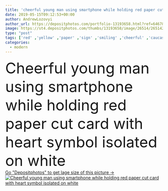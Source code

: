 ```yaml
---
title: 'cheerful young man using smartphone while holding red paper cut card with heart symbol isolated on white'
date: 2019-05-15T09:12:53+00:00
author: AndrewLozovyi
author_url: https://depositphotos.com/portfolio-13193658.html?ref=64678756
image: https://st4.depositphotos.com/thumbs/13193658/image/26514/265142756/api_thumb_450.jpg?forcejpeg=true
type: "post"
tags: ['red' ,'yellow' ,'paper' ,'sign' ,'smiling' ,'cheerful' ,'caucasian' ,'smile' ,'man' ,'connection' ,'technology' ,'card' ,'symbol' ,'emotion' ,'heart' ,'communication' ,'wireless' ,'emotional' ,'internet' ,'using' ,'online' ,'casual' ,'handsome' ,'positive' ,'gadget' ,'like' ,'smartphone' ,'good looking' ,'status' ,'hoodie' ,'looking at camera' ,'Isolated On White' ,'copy space' ,'one person' ,'Studio Shot' ,'young adult' ,'social media' ,'modern life' ,'digital device' ,'virtual life' ]
categories: 
  - modern
---
```

<div aling="center">
            <font size="60"> Cheerful young man using smartphone while holding red paper cut card with heart symbol isolated on white</font>   
</div>
<div>
    <a href='https://st4.depositphotos.com/thumbs/13193658/image/26514/265142756/api_thumb_450.jpg?forcejpeg=true?ref=64678756' target=_blank > Go "Depositphotos" to get lage size of this picture ->
        <img href='https://st4.depositphotos.com/thumbs/13193658/image/26514/265142756/api_thumb_450.jpg?forcejpeg=true?ref=64678756' src='https://st4.depositphotos.com/13193658/26514/i/950/depositphotos_265142756-stock-photo-cheerful-young-man-using-smartphone.jpg?forcejpeg=true' alt='Cheerful young man using smartphone while holding red paper cut card with heart symbol isolated on white' >
    </a>
</div>
